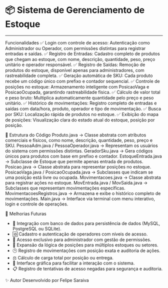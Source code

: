 # 📦 Sistema de Gerenciamento de Estoque

---

Funcionalidades
✅ Login com controle de acesso: Autenticação como Administrador ou Operador, com permissões distintas para registrar entradas e saídas.
✅ Registro de Entradas: Cadastro completo de produtos que chegam ao estoque, com nome, descrição, quantidade, peso, preço unitário e operador responsável.
✅ Registro de Saídas: Remoção de produtos do estoque, disponível apenas para administradores, com rastreabilidade completa.
✅ Geração automática de SKU: Cada produto recebe um código único com prefixo e contador sequencial.
✅ Controle de posições no estoque: Armazenamento inteligente com PosicaoVaga e PosicaoOcupada, garantindo rastreabilidade física.
✅ Cálculo de valor total e peso bruto: Multiplica automaticamente quantidade pelo preço e peso unitário.
✅ Histórico de movimentações: Registro completo de entradas e saídas com data/hora, produto, operador e tipo de movimentação.
✅ Busca por SKU: Localização rápida de produtos no estoque.
✅ Exibição do mapa de posições: Visualização clara do estado atual do estoque, posição por posição.

📜 Estrutura do Código
Produto.java → Classe abstrata com atributos comerciais e físicos, como nome, descrição, quantidade, peso, preço e SKU.
PessoaAdm.java / PessoaOperador.java → Representam os usuários do sistema com permissões distintas.
GeradorSku.java → Gera códigos únicos para produtos com base em prefixo e contador.
EstoqueEntrada.java → Subclasse de Estoque que permite apenas entrada de produtos.
Posicao.java → Classe abstrata para representar posições no estoque.
PosicaoVaga.java / PosicaoOcupada.java → Subclasses que indicam se uma posição está livre ou ocupada.
Movimentacoes.java → Classe abstrata para registrar ações no estoque.
MovEntrada.java / MovSaida.java → Subclasses que representam movimentações específicas.
MovimentacoesRegistros.java → Armazena e exibe o histórico completo de movimentações.
Main.java → Interface via terminal com menu interativo, login e controle de operações.

🔮 Melhorias Futuras
- 💾 Integração com banco de dados para persistência de dados (MySQL, PostgreSQL ou SQLite).
- 🆔 Cadastro e autenticação de operadores com níveis de acesso.
- 🔐 Acesso exclusivo para administrador com gestão de permissões.
- 🧱 Expansão da lógica de posições para múltiplos estoques ou setores.
- 🕒 Registro de movimentações com posição exata e auditoria de ações.
- ⚖️ Cálculo de carga total por posição ou entrega.
- 🎨 Interface gráfica para facilitar a interação com o sistema.
- 📋 Registro de tentativas de acesso negadas para segurança e auditoria.

✨ Autor
Desenvolvido por Felipe Saraiva
